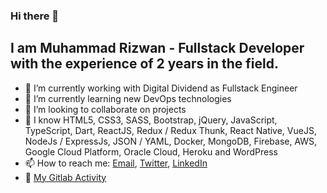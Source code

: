 ### Hi there 👋

<h2>I am Muhammad Rizwan - Fullstack Developer with the experience of 2 years in the field.</h2>

- 🔭 I’m currently working with Digital Dividend as Fullstack Engineer
- 🌱 I’m currently learning new DevOps technologies
- 👯 I’m looking to collaborate on projects
- 💬 I know HTML5, CSS3, SASS, Bootstrap, jQuery, JavaScript, TypeScript, Dart, ReactJS, Redux / Redux Thunk, React Native, VueJS, NodeJs / ExpressJs, JSON / YAML, Docker, MongoDB, Firebase, AWS, Google Cloud Platform, Oracle Cloud, Heroku and WordPress
- 📫 How to reach me: <a href="mailto:razzyshaikh@gmail.com">Email</a>, <a target="_blank" href="https://www.twitter.com/immrizwanss/">Twitter</a>, <a href="https://www.linkedin.com/in/mrizwanshaikh/" target="_blank">LinkedIn</a>
- 🎊 <a href="https://gitlab.com/rizwanshaikh">My Gitlab Activity</a>

